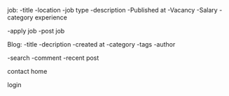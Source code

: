 job:
-title
-location
-job type
-description
-Published at
-Vacancy
-Salary
-category 
experience

-apply job
-post job
 

Blog:
-title 
-decription
-created at
-category
-tags
-author

-search
-comment
-recent post

contact
home


login